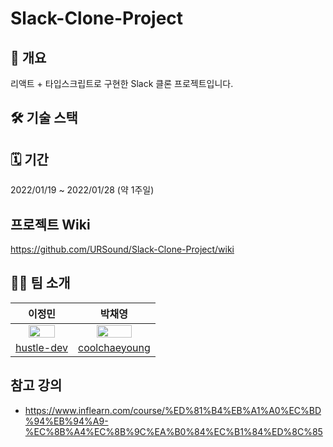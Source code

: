 # Slack-Clone-Project

## 📄 개요

리액트 + 타입스크립트로 구현한 Slack 클론 프로젝트입니다.

## 🛠 기술 스택

## 🗓 기간

2022/01/19 ~ 2022/01/28 (약 1주일)

## 프로젝트 Wiki

https://github.com/URSound/Slack-Clone-Project/wiki

## 👋🏻 팀 소개

|                                  이정민                                  |                                   박채영                                    |
| :----------------------------------------------------------------------: | :-------------------------------------------------------------------------: |
| <img src="https://avatars.githubusercontent.com/hustle-dev" width="70%"> | <img src="https://avatars.githubusercontent.com/coolchaeyoung" width="70%"> |
|               [hustle-dev](https://github.com/hustle-dev)                |              [coolchaeyoung](https://github.com/coolchaeyoung)              |

## 참고 강의

- https://www.inflearn.com/course/%ED%81%B4%EB%A1%A0%EC%BD%94%EB%94%A9-%EC%8B%A4%EC%8B%9C%EA%B0%84%EC%B1%84%ED%8C%85

